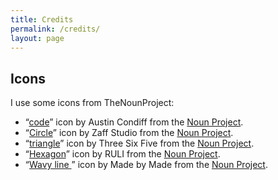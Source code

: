 ```yaml
---
title: Credits
permalink: /credits/
layout: page
---
```


## Icons

I use some icons from TheNounProject:

* “[code](https://thenounproject.com/term/code/70816/)” icon by Austin Condiff from the [Noun Project](http://thenounproject.com/).
* “[Circle](https://thenounproject.com/term/circle/1570905/)” icon by Zaff Studio from the [Noun Project](http://thenounproject.com/).
* “[triangle](https://thenounproject.com/term/triangle/1780071/)” icon by Three Six Five  from the [Noun Project](http://thenounproject.com/).
* “[Hexagon](https://thenounproject.com/term/hexagon/1220253/)” icon by RULI from the [Noun Project](http://thenounproject.com/).
* “[Wavy line ](https://thenounproject.com/term/wavy-line/924527/)” icon by Made by Made from the [Noun Project](http://thenounproject.com/).